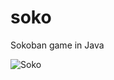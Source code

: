 # soko
Sokoban game in Java

![Soko](https://github.com/tanaos/soko/blob/master/screenshot.png?raw=true)
